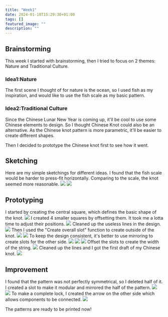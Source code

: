 ```yaml
---
title: "Week1"
date: 2024-01-10T15:29:30+01:00
tags: []
featured_image: ""
description: ""
---
```


## Brainstorming
This week I started with brainstorming, then I tried to focus on 2 themes: Nature and Traditional Culture.

### Idea1:Nature
The first scene I thought of for nature is the ocean, so I used fish as my inspiration, and would like to use the fish scale as my basic pattern.

### Idea2:Traditional Culture
Since the Chinese Lunar New Year is coming up, it'll be cool to use some Chinese elements to design. So I thought Chinese Knot could also be an alternative. As the Chinese knot pattern is more parametric, it'll be easier to create different shapes.

Then I decided to prototype the Chinese knot first to see how it went.

## Sketching
Here are my simple sketchings for different ideas. I found that the fish scale would be harder to press-fit horizontally. Comparing to the scale, the knot seemed more reasonable.
![](https://shannon-fablab2024-chuyun-ma-f3ee371913caadac60372e714e70a686ae.gitlab.dsi.universite-paris-saclay.fr/week1/fishscale.jpg)
![](https://shannon-fablab2024-chuyun-ma-f3ee371913caadac60372e714e70a686ae.gitlab.dsi.universite-paris-saclay.fr/week1/knot-draft.jpg)

## Prototyping
I started by creating the central square, which defines the basic shape of the knot.
![](https://shannon-fablab2024-chuyun-ma-f3ee371913caadac60372e714e70a686ae.gitlab.dsi.universite-paris-saclay.fr/week1/square1.png)
I created 4 smaller squares by offsetting them. It took me a lotta time to adjust their positions.
![](https://shannon-fablab2024-chuyun-ma-f3ee371913caadac60372e714e70a686ae.gitlab.dsi.universite-paris-saclay.fr/week1/squares-offset.png)
Cleaned up the useless lines in the design.
![](https://shannon-fablab2024-chuyun-ma-f3ee371913caadac60372e714e70a686ae.gitlab.dsi.universite-paris-saclay.fr/week1/squares-cleaned.png)
Then I used the "Create overall slot" function to create outside of the knot.
![](https://shannon-fablab2024-chuyun-ma-f3ee371913caadac60372e714e70a686ae.gitlab.dsi.universite-paris-saclay.fr/week1/create-slots.png)
![](https://shannon-fablab2024-chuyun-ma-f3ee371913caadac60372e714e70a686ae.gitlab.dsi.universite-paris-saclay.fr/week1/create-slots2.png)
To keep the design consistent, it's better to use mirroring to create slots for the other side.
![](https://shannon-fablab2024-chuyun-ma-f3ee371913caadac60372e714e70a686ae.gitlab.dsi.universite-paris-saclay.fr/week1/mirror-slots.png)
![](https://shannon-fablab2024-chuyun-ma-f3ee371913caadac60372e714e70a686ae.gitlab.dsi.universite-paris-saclay.fr/week1/mirror-curves.png)
![](https://shannon-fablab2024-chuyun-ma-f3ee371913caadac60372e714e70a686ae.gitlab.dsi.universite-paris-saclay.fr/week1/mirror-curves-2.png)
Offset the slots to create the width of the string.
![](https://shannon-fablab2024-chuyun-ma-f3ee371913caadac60372e714e70a686ae.gitlab.dsi.universite-paris-saclay.fr/week1/slots'offset.png)
Cleaned up the lines and I got the first draft of my Chinese knot.
![](https://shannon-fablab2024-chuyun-ma-f3ee371913caadac60372e714e70a686ae.gitlab.dsi.universite-paris-saclay.fr/week1/knot-v1.png)

## Improvement
I found that the pattern was not perfectly symmetrical, so I deleted half of it. I created a slot to make it modular and mirrored the half of the pattern.
![](https://shannon-fablab2024-chuyun-ma-f3ee371913caadac60372e714e70a686ae.gitlab.dsi.universite-paris-saclay.fr/week1/create-a-slot&mirror.png)
![](https://shannon-fablab2024-chuyun-ma-f3ee371913caadac60372e714e70a686ae.gitlab.dsi.universite-paris-saclay.fr/week1/create-a-slot&mirror2.png)
To make a complete lock, I created the arrow on the other side which allows components to be connected.
![](https://shannon-fablab2024-chuyun-ma-f3ee371913caadac60372e714e70a686ae.gitlab.dsi.universite-paris-saclay.fr/week1/create-an-arrow.png)

The patterns are ready to be printed now!
